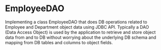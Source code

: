 # EmployeeDAO

Implementing a class EmployeeDAO that does DB operations related to Employee and Department object data using JDBC API.  Typically a DAO (Data Access Object) is used by the application to retrieve and store object data from and to DB without worrying about the underlying DB schema and mapping from DB tables and columns to object fields. 